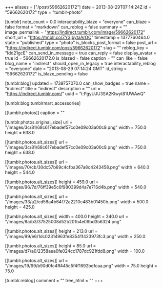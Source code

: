 +++
aliases = ["/post/59662620172"]
date = 2013-08-29T07:14:24Z
id = "59662620172"
type = "tumblr-photo"

[tumblr]
note_count = 0.0
interactability_blaze = "everyone"
can_blaze = false
format = "markdown"
can_reblog = false
summary = ""
image_permalink = "https://indirect.tumblr.com/image/59662620172"
short_url = "https://tmblr.co/ZY3jbytaArOC"
timestamp = 1377760464.0
state = "published"
type = "photo"
is_blocks_post_format = false
post_url = "https://indirect.tumblr.com/post/59662620172"
slug = ""
reblog_key = "Idd21gcE"
can_send_in_message = true
can_reply = false
display_avatar = true
id = 59662620172.0
is_blazed = false
caption = ""
can_like = false
blog_name = "indirect"
should_open_in_legacy = true
interactability_reblog = "everyone"
date = "2013-08-29 07:14:24 GMT"
id_string = "59662620172"
is_blaze_pending = false

[tumblr.blog]
updated = 1739757070.0
can_show_badges = true
name = "indirect"
title = "indirect"
description = ""
url = "https://indirect.tumblr.com/"
uuid = "t:PgyUJU3SA2Klwyt81UWAwQ"

[tumblr.blog.tumblrmart_accessories]

[[tumblr.photos]]
caption = ""

[tumblr.photos.original_size]
url = "/images/3c/81/68c617ebadef57cc0e09c03a00c9.png"
width = 750.0
height = 638.0

[[tumblr.photos.alt_sizes]]
url = "/images/3c/81/68c617ebadef57cc0e09c03a00c9.png"
width = 750.0
height = 638.0

[[tumblr.photos.alt_sizes]]
url = "/images/70/cb/30dc57b89c4cfba367a8c4243458.png"
width = 640.0
height = 544.0

[[tumblr.photos.alt_sizes]]
height = 459.0
url = "/images/96/7d/76ff39e5c6f980399d4a7e716d4b.png"
width = 540.0

[[tumblr.photos.alt_sizes]]
url = "/images/33/a2/ed58a4b64f72a2210c483b01450b.png"
width = 500.0
height = 425.0

[[tumblr.photos.alt_sizes]]
width = 400.0
height = 340.0
url = "/images/8a/b3/37525008d52b201b4e09bd3b6324.png"

[[tumblr.photos.alt_sizes]]
height = 213.0
url = "/images/99/e6/1dc02314963fe835411423973fc3.png"
width = 250.0

[[tumblr.photos.alt_sizes]]
height = 85.0
url = "/images/d7/a0/2358aea0fe024cc1787dc921fdd8.png"
width = 100.0

[[tumblr.photos.alt_sizes]]
url = "/images/19/99/b90d0fc4ff445c5f4f1692befcaa.png"
width = 75.0
height = 75.0

[tumblr.reblog]
comment = ""
tree_html = ""
+++

